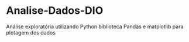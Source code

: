 # Analise-Dados-DIO
Análise exploratória utilizando Python
biblioteca Pandas e matplotlib para plotagem dos dados
